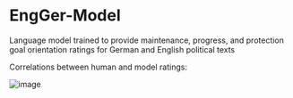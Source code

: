 # EngGer-Model
Language model trained to provide maintenance, progress, and protection goal orientation ratings for German and English political texts

Correlations between human and model ratings:

![image](https://github.com/yaelecker/EngGer-Model/assets/17881570/c9e02c14-76ca-436c-9da2-5d2d1c55d74c)


